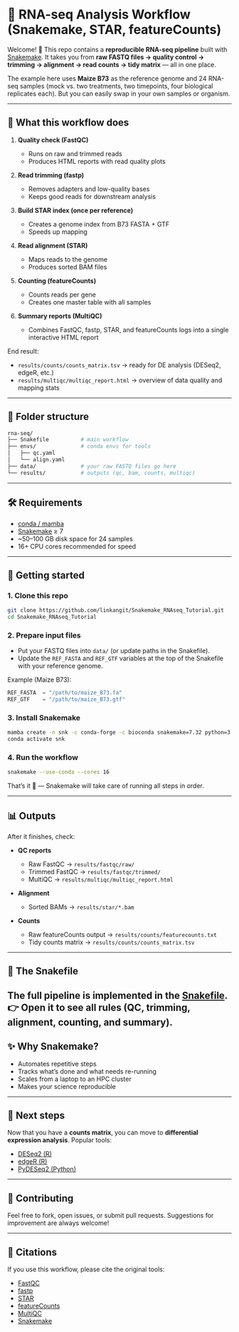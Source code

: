 # 🧬 RNA-seq Analysis Workflow (Snakemake, STAR, featureCounts)

Welcome! 👋
This repo contains a **reproducible RNA-seq pipeline** built with [Snakemake](https://snakemake.readthedocs.io/). It takes you from **raw FASTQ files → quality control → trimming → alignment → read counts → tidy matrix** — all in one place.

The example here uses **Maize B73** as the reference genome and 24 RNA-seq samples (mock vs. two treatments, two timepoints, four biological replicates each). But you can easily swap in your own samples or organism.

---

## 🔎 What this workflow does

1. **Quality check (FastQC)**

   * Runs on raw and trimmed reads
   * Produces HTML reports with read quality plots

2. **Read trimming (fastp)**

   * Removes adapters and low-quality bases
   * Keeps good reads for downstream analysis

3. **Build STAR index (once per reference)**

   * Creates a genome index from B73 FASTA + GTF
   * Speeds up mapping

4. **Read alignment (STAR)**

   * Maps reads to the genome
   * Produces sorted BAM files

5. **Counting (featureCounts)**

   * Counts reads per gene
   * Creates one master table with all samples

6. **Summary reports (MultiQC)**

   * Combines FastQC, fastp, STAR, and featureCounts logs into a single interactive HTML report

End result:

* `results/counts/counts_matrix.tsv` → ready for DE analysis (DESeq2, edgeR, etc.)
* `results/multiqc/multiqc_report.html` → overview of data quality and mapping stats

---

## 📂 Folder structure

```bash
rna-seq/
├── Snakefile          # main workflow
├── envs/              # conda envs for tools
│   ├── qc.yaml
│   └── align.yaml
├── data/              # your raw FASTQ files go here
└── results/           # outputs (qc, bam, counts, multiqc)
```

---

## 🛠️ Requirements

* [conda / mamba](https://mamba.readthedocs.io/)
* [Snakemake](https://snakemake.readthedocs.io/) ≥ 7
* \~50–100 GB disk space for 24 samples
* 16+ CPU cores recommended for speed

---

## 🚀 Getting started

### 1. Clone this repo

```bash
git clone https://github.com/linkangit/Snakemake_RNAseq_Tutorial.git
cd Snakemake_RNAseq_Tutorial
```

### 2. Prepare input files

* Put your FASTQ files into `data/` (or update paths in the Snakefile).
* Update the `REF_FASTA` and `REF_GTF` variables at the top of the Snakefile with your reference genome.

Example (Maize B73):

```python
REF_FASTA  = "/path/to/maize_B73.fa"
REF_GTF    = "/path/to/maize_B73.gtf"
```

### 3. Install Snakemake

```bash
mamba create -n snk -c conda-forge -c bioconda snakemake=7.32 python=3.11 -y
conda activate snk
```

### 4. Run the workflow

```bash
snakemake --use-conda --cores 16
```

That’s it 🎉 — Snakemake will take care of running all steps in order.

---

## 📊 Outputs

After it finishes, check:

* **QC reports**

  * Raw FastQC → `results/fastqc/raw/`
  * Trimmed FastQC → `results/fastqc/trimmed/`
  * MultiQC → `results/multiqc/multiqc_report.html`

* **Alignment**

  * Sorted BAMs → `results/star/*.bam`

* **Counts**

  * Raw featureCounts output → `results/counts/featurecounts.txt`
  * Tidy counts matrix → `results/counts/counts_matrix.tsv`

---
## 🐍 The Snakefile

The full pipeline is implemented in the [Snakefile](./Snakefile).
👉 Open it to see all rules (QC, trimming, alignment, counting, and summary).
---
## ✨ Why Snakemake?

* Automates repetitive steps
* Tracks what’s done and what needs re-running
* Scales from a laptop to an HPC cluster
* Makes your science reproducible

---

## 🧠 Next steps

Now that you have a **counts matrix**, you can move to **differential expression analysis**.
Popular tools:

* [DESeq2 (R)](https://bioconductor.org/packages/release/bioc/html/DESeq2.html)
* [edgeR (R)](https://bioconductor.org/packages/release/bioc/html/edgeR.html)
* [PyDESeq2 (Python)](https://github.com/owkin/PyDESeq2)

---

## 🤝 Contributing

Feel free to fork, open issues, or submit pull requests. Suggestions for improvement are always welcome!

---

## 📜 Citations

If you use this workflow, please cite the original tools:

* [FastQC](https://www.bioinformatics.babraham.ac.uk/projects/fastqc/)
* [fastp](https://github.com/OpenGene/fastp)
* [STAR](https://github.com/alexdobin/STAR)
* [featureCounts](http://bioinf.wehi.edu.au/featureCounts/)
* [MultiQC](https://multiqc.info/)
* [Snakemake](https://snakemake.readthedocs.io/)
